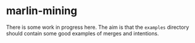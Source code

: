 # marlin-mining

There is some work in progress here. The aim is that the `examples` directory should contain some good examples of merges and intentions.
